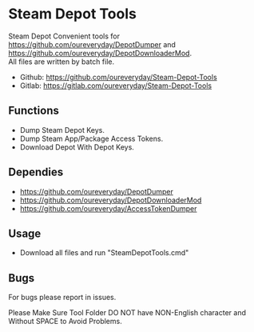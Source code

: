 # Steam Depot Tools 

Steam Depot Convenient tools for https://github.com/oureveryday/DepotDumper and https://github.com/oureveryday/DepotDownloaderMod.    
All files are written by batch file.   

 * Github: https://github.com/oureveryday/Steam-Depot-Tools 
 * Gitlab: https://gitlab.com/oureveryday/Steam-Depot-Tools 

## Functions 

 * Dump Steam Depot Keys. 
 * Dump Steam App/Package Access Tokens. 
 * Download Depot With Depot Keys. 

## Dependies 
 * https://github.com/oureveryday/DepotDumper 
 * https://github.com/oureveryday/DepotDownloaderMod 
 * https://github.com/oureveryday/AccessTokenDumper 

 ## Usage 
 * Download all files and run "SteamDepotTools.cmd"

## Bugs 
For bugs please report in issues. 

Please Make Sure Tool Folder DO NOT have NON-English character and Without SPACE to Avoid Problems.